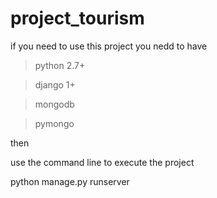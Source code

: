 # project_tourism

if you need to use this project you nedd to have


>python 2.7+


>django 1+ 


>mongodb 


>pymongo


then 


use the command line to execute the project



python manage.py runserver


